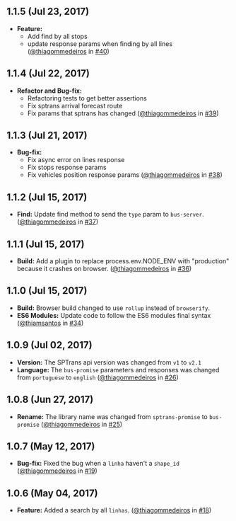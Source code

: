 ## 1.1.5 (Jul 23, 2017)
- **Feature:**
  - Add find by all stops
  - update response params when finding by all lines
([@thiagommedeiros](https://github.com/thiagommedeiros) in [#40](https://github.com/thiagommedeiros/bus-promise/pull/40))

## 1.1.4 (Jul 22, 2017)
- **Refactor and Bug-fix:**
  - Refactoring tests to get better assertions
  - Fix sptrans arrival forecast route
  - Fix params that sptrans has changed
([@thiagommedeiros](https://github.com/thiagommedeiros) in [#39](https://github.com/thiagommedeiros/bus-promise/pull/39))

## 1.1.3 (Jul 21, 2017)
- **Bug-fix:**
  - Fix async error on lines response
  - Fix stops response params
  - Fix vehicles position response params
([@thiagommedeiros](https://github.com/thiagommedeiros) in [#38](https://github.com/thiagommedeiros/bus-promise/pull/38))

## 1.1.2 (Jul 15, 2017)
- **Find:** Update find method to send the `type` param to `bus-server`.
([@thiagommedeiros](https://github.com/thiagommedeiros) in [#37](https://github.com/thiagommedeiros/bus-promise/pull/37))

## 1.1.1 (Jul 15, 2017)
- **Build:** Add a plugin to replace process.env.NODE_ENV with "production" because it crashes on browser.
([@thiagommedeiros](https://github.com/thiagommedeiros) in [#36](https://github.com/thiagommedeiros/bus-promise/pull/36))

## 1.1.0 (Jul 15, 2017)
- **Build:** Browser build changed to use `rollup` instead of `browserify`.
- **ES6 Modules:** Update code to follow the ES6 modules final syntax
([@thiamsantos](https://github.com/thiamsantos) in [#34](https://github.com/thiagommedeiros/bus-promise/pull/34))

## 1.0.9 (Jul 02, 2017)
- **Version:** The SPTrans api version was changed from `v1` to `v2.1`
- **Language:** The `bus-promise` parameters and responses was changed from `portuguese` to `english`
([@thiagommedeiros](https://github.com/thiagommedeiros) in [#26](https://github.com/thiagommedeiros/bus-promise/pull/26))

## 1.0.8 (Jun 27, 2017)
- **Rename:** The library name was changed from `sptrans-promise` to `bus-promise` ([@thiagommedeiros](https://github.com/thiagommedeiros) in [#25](https://github.com/thiagommedeiros/bus-promise/pull/25))

## 1.0.7 (May 12, 2017)
- **Bug-fix:** Fixed the bug when a `linha` haven't a `shape_id` ([@thiagommedeiros](https://github.com/thiagommedeiros) in [#19](https://github.com/thiagommedeiros/bus-promise/pull/19))

## 1.0.6 (May 04, 2017)
- **Feature:** Added a search by all `linhas`. ([@thiagommedeiros](https://github.com/thiagommedeiros) in [#18](https://github.com/thiagommedeiros/bus-promise/pull/18))
